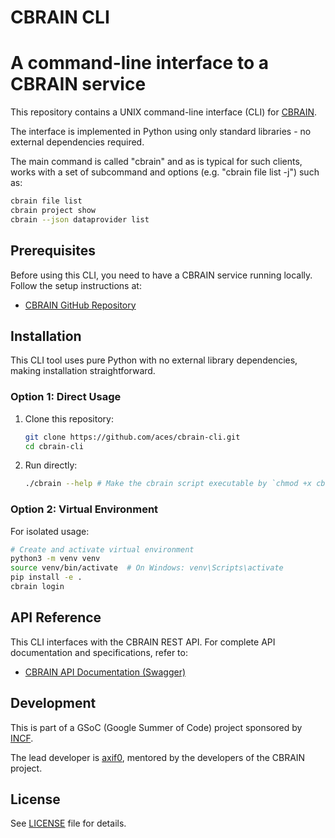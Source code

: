 # CBRAIN CLI

A command-line interface to a CBRAIN service
============================================

This repository contains a UNIX command-line interface (CLI) for [CBRAIN](https://github.com/aces/cbrain).

The interface is implemented in Python using only standard libraries - no external dependencies required.

The main command is called "cbrain" and as is typical for such clients, works
with a set of subcommand and options (e.g. "cbrain file list -j") such as:
```bash
cbrain file list
cbrain project show
cbrain --json dataprovider list
```

## Prerequisites

Before using this CLI, you need to have a CBRAIN service running locally. Follow the setup instructions at:
- [CBRAIN GitHub Repository](https://github.com/aces/cbrain)

## Installation

This CLI tool uses pure Python with no external library dependencies, making installation straightforward.

### Option 1: Direct Usage

1. Clone this repository:
   ```bash
   git clone https://github.com/aces/cbrain-cli.git
   cd cbrain-cli
   ```

2. Run directly:
   ```bash
   ./cbrain --help # Make the cbrain script executable by `chmod +x cbrain`
   ```

### Option 2: Virtual Environment

For isolated usage:

```bash
# Create and activate virtual environment
python3 -m venv venv
source venv/bin/activate  # On Windows: venv\Scripts\activate
pip install -e .
cbrain login
```

## API Reference

This CLI interfaces with the CBRAIN REST API. For complete API documentation and specifications, refer to:
- [CBRAIN API Documentation (Swagger)](https://app.swaggerhub.com/apis/prioux/CBRAIN/7.0.0)

## Development

This is part of a GSoC (Google Summer of Code) project sponsored by [INCF](https://www.incf.org/).

The lead developer is [axif0](https://github.com/axif0), mentored by the developers of the CBRAIN project.

## License

See [LICENSE](LICENSE) file for details.
